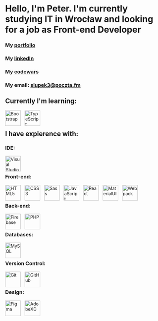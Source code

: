# Hello, I'm Peter. I'm currently studying IT in Wrocław and looking for a job as Front-end Developer 

### My [portfolio](https://website)
### My [linkedIn](https://www.linkedin.com/in/piotr-słupski-75821625b/)
### My [codewars](https://www.codewars.com/users/Gr34sy)
### My email: slupek3@poczta.fm


## Currently I'm learning:
[<img align="left" alt="Bootstrap" width="50px" src="https://cdn.jsdelivr.net/gh/devicons/devicon/icons/bootstrap/bootstrap-plain.svg" style="padding-right:10px;" />](https://getbootstrap.com/docs/5.2/getting-started/introduction/)
[<img align="left" alt="TypeScript" width="50px" src="https://cdn.jsdelivr.net/gh/devicons/devicon/icons/typescript/typescript-original.svg" style="padding-right:10px;" />](https://www.typescriptlang.org/docs/)

<br/>
<br/>

## I have expierence with:

### IDE:
[<img align="left" alt="Visual Studio Code" width="50px" src="https://cdn.jsdelivr.net/gh/devicons/devicon/icons/vscode/vscode-original.svg" style="padding-right:10px;" />](https://code.visualstudio.com/docs)

<br />
<br />

### Front-end:
[<img align="left" alt="HTML5" width="50px" src="https://cdn.jsdelivr.net/gh/devicons/devicon/icons/html5/html5-original.svg"  style="padding-right:10px;" />](https://www.w3.org/html/)
[<img align="left" alt="CSS3" width="50px" src="https://cdn.jsdelivr.net/gh/devicons/devicon/icons/css3/css3-original.svg" style="padding-right:10px;" />](https://www.w3schools.com/css/)
[<img align="left" alt="Sass" width="50px" src="https://cdn.jsdelivr.net/gh/devicons/devicon/icons/sass/sass-original.svg" style="padding-right:10px;" />](https://sass-lang.com)
[<img align="left" alt="JavaScript" width="50px" src="https://cdn.jsdelivr.net/gh/devicons/devicon/icons/javascript/javascript-original.svg" style="padding-right:10px;" />](https://developer.mozilla.org/en-US/docs/Web/JavaScript)
[<img align="left" alt="React" width="50px" src="https://cdn.jsdelivr.net/gh/devicons/devicon/icons/react/react-original.svg" style="padding-right:10px;" />](https://reactjs.org)
[<img align="left" alt="MaterialUI" width="50px" src="https://cdn.jsdelivr.net/gh/devicons/devicon/icons/materialui/materialui-original.svg" style="padding-right:10px;"/>](https://mui.com/material-ui/getting-started/overview/)
[<img align="left" alt="Webpack" width="50px" src="https://cdn.jsdelivr.net/gh/devicons/devicon/icons/webpack/webpack-plain.svg" style="padding-right:10px;"/>](https://webpack.js.org/concepts/)

<br />
<br />

### Back-end:
[<img align="left" alt="Firebase" width="50px" src="https://cdn.jsdelivr.net/gh/devicons/devicon/icons/firebase/firebase-plain.svg" style="padding-right:10px;" />](https://firebase.google.com/docs?gclid=Cj0KCQiA14WdBhD8ARIsANao07iFyZv_gi2Fx-krknQKIsqca_YuAXDP-TT6MjlfssL7S933ZMhQ2MsaAukmEALw_wcB&gclsrc=aw.ds)
[<img align="left" alt="PHP" width="50px" src="https://cdn.jsdelivr.net/gh/devicons/devicon/icons/php/php-plain.svg" style="padding-right:10px;"/>](https://www.php.net/docs.php)

<br />
<br />

### Databases:
[<img align="left" alt="MySQL" width="50px" src="https://cdn.jsdelivr.net/gh/devicons/devicon/icons/mysql/mysql-original.svg" style="padding-right:10px;" />](https://dev.mysql.com/doc/)

<br />
<br />

### Version Control:
[<img align="left" alt="Git" width="50px" src="https://cdn.jsdelivr.net/gh/devicons/devicon/icons/git/git-original.svg" style="padding-right:10px;" />](https://git-scm.com)
[<img align="left" alt="GitHub" width="50px" src="https://user-images.githubusercontent.com/3369400/139447912-e0f43f33-6d9f-45f8-be46-2df5bbc91289.png" style="padding-right:10px;" />](https://github.com)

<br />
<br />

### Design:
[<img align="left" alt="Figma" width="50px" src="https://cdn.jsdelivr.net/gh/devicons/devicon/icons/figma/figma-original.svg" style="padding-right:10px;" />](https://www.figma.com)
[<img align="left" alt="AdobeXD" width="50px" src="https://cdn.jsdelivr.net/gh/devicons/devicon/icons/xd/xd-plain.svg" style="padding-right:10px;" />](https://www.adobe.com/pl/creativecloud/business/enterprise/xd.html)
<br />
<br />